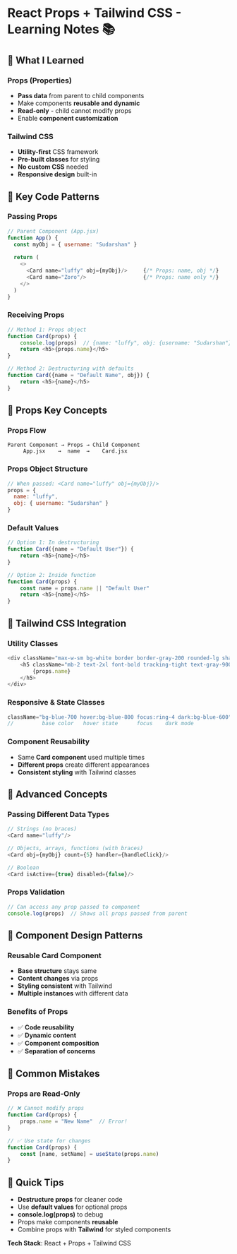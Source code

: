 # React Props + Tailwind CSS - Learning Notes 📚

## 🎯 What I Learned

### **Props (Properties)**
- **Pass data** from parent to child components
- Make components **reusable and dynamic**
- **Read-only** - child cannot modify props
- Enable **component customization**

### **Tailwind CSS**
- **Utility-first** CSS framework
- **Pre-built classes** for styling
- **No custom CSS** needed
- **Responsive design** built-in

## 🔧 Key Code Patterns

### **Passing Props**
```javascript
// Parent Component (App.jsx)
function App() {
  const myObj = { username: "Sudarshan" }
  
  return (
    <>
      <Card name="luffy" obj={myObj}/>     {/* Props: name, obj */}
      <Card name="Zoro"/>                  {/* Props: name only */}
    </>
  )
}
```

### **Receiving Props**
```javascript
// Method 1: Props object
function Card(props) {
    console.log(props)  // {name: "luffy", obj: {username: "Sudarshan"}}
    return <h5>{props.name}</h5>
}

// Method 2: Destructuring with defaults
function Card({name = "Default Name", obj}) {
    return <h5>{name}</h5>
}
```

## 📝 Props Key Concepts

### **Props Flow**
```
Parent Component → Props → Child Component
     App.jsx    →  name  →    Card.jsx
```

### **Props Object Structure**
```javascript
// When passed: <Card name="luffy" obj={myObj}/>
props = {
  name: "luffy",
  obj: { username: "Sudarshan" }
}
```

### **Default Values**
```javascript
// Option 1: In destructuring
function Card({name = "Default User"}) {
    return <h5>{name}</h5>
}

// Option 2: Inside function
function Card(props) {
    const name = props.name || "Default User"
    return <h5>{name}</h5>
}
```

## 🎨 Tailwind CSS Integration

### **Utility Classes**
```javascript
<div className="max-w-sm bg-white border border-gray-200 rounded-lg shadow-sm">
    <h5 className="mb-2 text-2xl font-bold tracking-tight text-gray-900">
        {props.name}
    </h5>
</div>
```

### **Responsive & State Classes**
```javascript
className="bg-blue-700 hover:bg-blue-800 focus:ring-4 dark:bg-blue-600"
//         base color   hover state      focus    dark mode
```

### **Component Reusability**
- Same **Card component** used multiple times
- **Different props** create different appearances
- **Consistent styling** with Tailwind classes

## 🧠 Advanced Concepts

### **Passing Different Data Types**
```javascript
// Strings (no braces)
<Card name="luffy"/>

// Objects, arrays, functions (with braces)
<Card obj={myObj} count={5} handler={handleClick}/>

// Boolean
<Card isActive={true} disabled={false}/>
```

### **Props Validation**
```javascript
// Can access any prop passed to component
console.log(props)  // Shows all props passed from parent
```

## 🚀 Component Design Patterns

### **Reusable Card Component**
- **Base structure** stays same
- **Content changes** via props
- **Styling consistent** with Tailwind
- **Multiple instances** with different data

### **Benefits of Props**
- ✅ **Code reusability**
- ✅ **Dynamic content**
- ✅ **Component composition**
- ✅ **Separation of concerns**

## 🐛 Common Mistakes

### **Props are Read-Only**
```javascript
// ❌ Cannot modify props
function Card(props) {
    props.name = "New Name"  // Error!
}

// ✅ Use state for changes
function Card(props) {
    const [name, setName] = useState(props.name)
}
```

## 🚀 Quick Tips
- **Destructure props** for cleaner code
- Use **default values** for optional props
- **console.log(props)** to debug
- Props make components **reusable**
- Combine props with **Tailwind** for styled components

**Tech Stack**: React + Props + Tailwind CSS